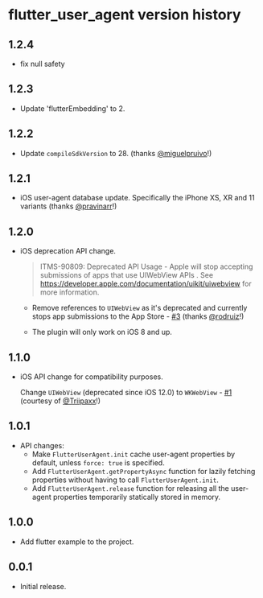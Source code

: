 # flutter_user_agent version history

## 1.2.4

* fix null safety

## 1.2.3

* Update 'flutterEmbedding' to 2.

## 1.2.2

* Update `compileSdkVersion` to 28. (thanks [@miguelpruivo](https://github.com/miguelpruivo)!)

## 1.2.1

* iOS user-agent database update. Specifically the iPhone XS, XR and 11 variants (thanks [@pravinarr](https://github.com/pravinarr)!)

## 1.2.0

* iOS deprecation API change.

    > ITMS-90809: Deprecated API Usage - Apple will stop accepting submissions of apps that use UIWebView APIs . See https://developer.apple.com/documentation/uikit/uiwebview for more information.
                           
  - Remove references to `UIWebView` as it's deprecated and currently stops app submissions to the App Store - [#3](https://github.com/j0j00/flutter_user_agent/issues/3) (thanks [@rodruiz](https://github.com/rodruiz)!)
  
  - The plugin will only work on iOS 8 and up.

## 1.1.0

* iOS API change for compatibility purposes.

  Change `UIWebView` (deprecated since iOS 12.0) to `WKWebView` - [#1](https://github.com/j0j00/flutter_user_agent/issues/1) (courtesy of [@Triipaxx](https://github.com/Triipaxx)!)

## 1.0.1

* API changes:
    * Make `FlutterUserAgent.init` cache user-agent properties by default, unless `force: true` is specified.
    * Add `FlutterUserAgent.getPropertyAsync` function for lazily fetching properties without having to call `FlutterUserAgent.init`.
    * Add `FlutterUserAgent.release` function for releasing all the user-agent properties temporarily statically stored in memory.
## 1.0.0

* Add flutter example to the project.

## 0.0.1

* Initial release.
